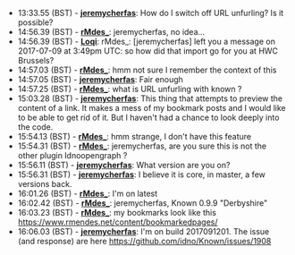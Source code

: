* <a id="13:33.55">13:33.55 (BST)</a> - __[jeremycherfas](https://github.com/jeremycherfas)__: How do I switch off URL unfurling? Is it possible?
* <a id="14:56.39">14:56.39 (BST)</a> - __[rMdes_](https://github.com/rMdes_)__: jeremycherfas, no idea...
* <a id="14:56.39">14:56.39 (BST)</a> - __[Loqi](https://github.com/Loqi)__: rMdes_: [jeremycherfas] left you a message on 2017-07-09 at 3:49pm UTC: so how did that import go for you at HWC Brussels?
* <a id="14:57.03">14:57.03 (BST)</a> - __[rMdes_](https://github.com/rMdes_)__: hmm not sure I remember the context of this
* <a id="14:57.05">14:57.05 (BST)</a> - __[jeremycherfas](https://github.com/jeremycherfas)__: Fair enough
* <a id="14:57.25">14:57.25 (BST)</a> - __[rMdes_](https://github.com/rMdes_)__: what is URL unfurling with known ?
* <a id="15:03.28">15:03.28 (BST)</a> - __[jeremycherfas](https://github.com/jeremycherfas)__: This thing that attempts to preview the content of a link. It makes a mess of my bookmark posts and I would like to be able to get rid of it. But I haven't had a chance to look deeply into the code.
* <a id="15:54.13">15:54.13 (BST)</a> - __[rMdes_](https://github.com/rMdes_)__: hmm strange, I don't have this feature
* <a id="15:54.31">15:54.31 (BST)</a> - __[rMdes_](https://github.com/rMdes_)__: jeremycherfas, are you sure this is not the other plugin Idnoopengraph ?
* <a id="15:56.11">15:56.11 (BST)</a> - __[jeremycherfas](https://github.com/jeremycherfas)__: What version are you on?
* <a id="15:56.31">15:56.31 (BST)</a> - __[jeremycherfas](https://github.com/jeremycherfas)__: I believe it is core, in master, a few versions back.
* <a id="16:01.26">16:01.26 (BST)</a> - __[rMdes_](https://github.com/rMdes_)__: I'm on latest
* <a id="16:02.42">16:02.42 (BST)</a> - __[rMdes_](https://github.com/rMdes_)__: jeremycherfas, Known 0.9.9 "Derbyshire"
* <a id="16:03.23">16:03.23 (BST)</a> - __[rMdes_](https://github.com/rMdes_)__: my bookmarks look like this https://www.rmendes.net/content/bookmarkedpages/
* <a id="16:06.03">16:06.03 (BST)</a> - __[jeremycherfas](https://github.com/jeremycherfas)__: I'm on build 2017091201. The issue (and response) are here https://github.com/idno/Known/issues/1908
